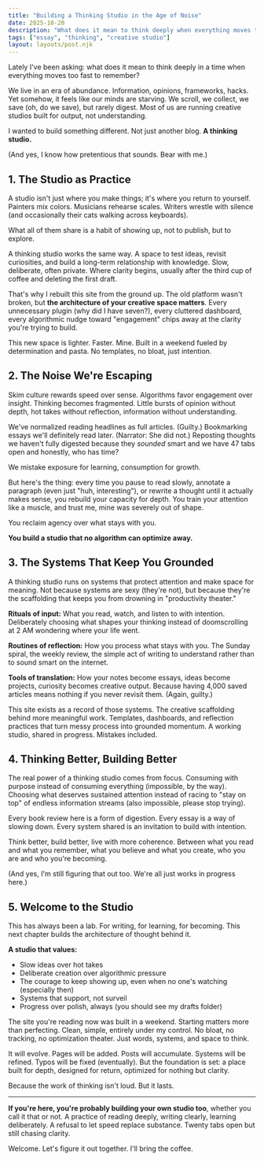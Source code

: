 ```yaml
---
title: "Building a Thinking Studio in the Age of Noise"
date: 2025-10-20
description: "What does it mean to think deeply when everything moves too fast to remember? Welcome to the studio."
tags: ["essay", "thinking", "creative studio"]
layout: layouts/post.njk
---
```


Lately I've been asking: what does it mean to think deeply in a time when everything moves too fast to remember?

We live in an era of abundance. Information, opinions, frameworks, hacks. Yet somehow, it feels like our minds are starving. We scroll, we collect, we save (oh, do we save), but rarely digest. Most of us are running creative studios built for output, not understanding.

I wanted to build something different. Not just another blog. **A thinking studio.**

(And yes, I know how pretentious that sounds. Bear with me.)

## 1. The Studio as Practice

A studio isn't just where you make things; it's where you return to yourself. Painters mix colors. Musicians rehearse scales. Writers wrestle with silence (and occasionally their cats walking across keyboards).

What all of them share is a habit of showing up, not to publish, but to explore.

A thinking studio works the same way. A space to test ideas, revisit curiosities, and build a long-term relationship with knowledge. Slow, deliberate, often private. Where clarity begins, usually after the third cup of coffee and deleting the first draft.

That's why I rebuilt this site from the ground up. The old platform wasn't broken, but **the architecture of your creative space matters**. Every unnecessary plugin (why did I have seven?), every cluttered dashboard, every algorithmic nudge toward "engagement" chips away at the clarity you're trying to build.

This new space is lighter. Faster. Mine. Built in a weekend fueled by determination and pasta. No templates, no bloat, just intention.

## 2. The Noise We're Escaping

Skim culture rewards speed over sense. Algorithms favor engagement over insight. Thinking becomes fragmented. Little bursts of opinion without depth, hot takes without reflection, information without understanding.

We've normalized reading headlines as full articles. (Guilty.) Bookmarking essays we'll definitely read later. (Narrator: She did not.) Reposting thoughts we haven't fully digested because they *sounded* smart and we have 47 tabs open and honestly, who has time?

We mistake exposure for learning, consumption for growth.

But here's the thing: every time you pause to read slowly, annotate a paragraph (even just "huh, interesting"), or rewrite a thought until it actually makes sense, you rebuild your capacity for depth. You train your attention like a muscle, and trust me, mine was severely out of shape.

You reclaim agency over what stays with you.

**You build a studio that no algorithm can optimize away.**

## 3. The Systems That Keep You Grounded

A thinking studio runs on systems that protect attention and make space for meaning. Not because systems are sexy (they're not), but because they're the scaffolding that keeps you from drowning in "productivity theater."

**Rituals of input:** What you read, watch, and listen to with intention. Deliberately choosing what shapes your thinking instead of doomscrolling at 2 AM wondering where your life went.

**Routines of reflection:** How you process what stays with you. The Sunday spiral, the weekly review, the simple act of writing to understand rather than to sound smart on the internet.

**Tools of translation:** How your notes become essays, ideas become projects, curiosity becomes creative output. Because having 4,000 saved articles means nothing if you never revisit them. (Again, guilty.)

This site exists as a record of those systems. The creative scaffolding behind more meaningful work. Templates, dashboards, and reflection practices that turn messy process into grounded momentum. A working studio, shared in progress. Mistakes included.

## 4. Thinking Better, Building Better

The real power of a thinking studio comes from focus. Consuming with purpose instead of consuming everything (impossible, by the way). Choosing what deserves sustained attention instead of racing to "stay on top" of endless information streams (also impossible, please stop trying).

Every book review here is a form of digestion. Every essay is a way of slowing down. Every system shared is an invitation to build with intention.

Think better, build better, live with more coherence. Between what you read and what you remember, what you believe and what you create, who you are and who you're becoming.

(And yes, I'm still figuring that out too. We're all just works in progress here.)

## 5. Welcome to the Studio

This has always been a lab. For writing, for learning, for becoming. This next chapter builds the architecture of thought behind it. 

**A studio that values:**
- Slow ideas over hot takes
- Deliberate creation over algorithmic pressure  
- The courage to keep showing up, even when no one's watching (especially then)
- Systems that support, not surveil
- Progress over polish, always (you should see my drafts folder)

The site you're reading now was built in a weekend. Starting matters more than perfecting. Clean, simple, entirely under my control. No bloat, no tracking, no optimization theater. Just words, systems, and space to think.

It will evolve. Pages will be added. Posts will accumulate. Systems will be refined. Typos will be fixed (eventually). But the foundation is set: a place built for depth, designed for return, optimized for nothing but clarity.

Because the work of thinking isn't loud. But it lasts.

---

**If you're here, you're probably building your own studio too**, whether you call it that or not. A practice of reading deeply, writing clearly, learning deliberately. A refusal to let speed replace substance. Twenty tabs open but still chasing clarity.

Welcome. Let's figure it out together. I'll bring the coffee.